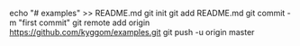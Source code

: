 echo "# examples" >> README.md
git init
git add README.md
git commit -m "first commit"
git remote add origin https://github.com/kyggom/examples.git
git push -u origin master